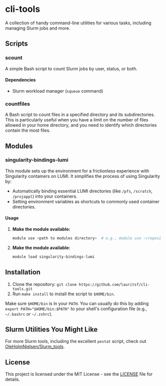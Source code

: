 # cli-tools

 A collection of handy command-line utilities for various tasks, including managing Slurm jobs and more. 

## Scripts

### scount

A simple Bash script to count Slurm jobs by user, status, or both.

#### Dependencies

* Slurm workload manager (`squeue` command)

### countfiles

A Bash script to count files in a specified directory and its subdirectories. This is particularly useful when you have a limit on the number of files allowed in your home directory, and you need to identify which directories contain the most files.

## Modules

### singularity-bindings-lumi

This module sets up the environment for a frictionless experience with Singularity containers on LUMI. It simplifies the process of using Singularity by:

* Automatically binding essential LUMI directories (like `/pfs`, `/scratch`, `/projappl`) into your containers.
* Setting environment variables as shortcuts to commonly used container directories.

#### Usage

1. **Make the module available:**
   ```bash
   module use <path to modules directory>  # e.g., module use ~/repositories/cli-tools/modules
   ```
2. **Make the module available:**
   ```bash
   module load singularity-bindings-lumi
   ```

## Installation

1.  Clone the repository: `git clone https://github.com/lauritsf/cli-tools.git`
2.  Run `make install` to install the script to `$HOME/bin`.

Make sure `$HOME/bin` is in your `PATH`. You can usually do this by adding `export PATH="$HOME/bin:$PATH"` to your shell's configuration file (e.g., `~/.bashrc` or `~/.zshrc`).

## Slurm Utilities You Might Like

For more Slurm tools, including the excellent `pestat` script, check out [OleHolmNielsen/Slurm_tools](https://github.com/OleHolmNielsen/Slurm_tools). 

## License
This project is licensed under the MIT License - see the [LICENSE](LICENSE) file for details.
